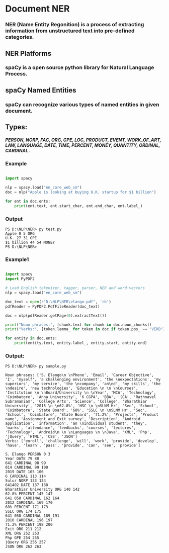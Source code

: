 # Document NER
### NER (Name Entity Regonition) is a process of extracting information from unstructured text into pre-defined categories.

## NER Platforms
### spaCy is a open source python library for Natural Language Process.

## spaCy Named Entities
### spaCy can recognize various types of named entities in given document.

## Types:
##### PERSON, NORP, FAC, ORG, GPE, LOC, PRODUCT, EVENT, WORK_OF_ART, LAW, LANGUAGE, DATE, TIME, PERCENT, MONEY, QUANTITY, ORDINAL, CARDINAL .

### Example

```py

import spacy

nlp = spacy.load("en_core_web_sm")
doc = nlp("Apple is looking at buying U.K. startup for $1 billion")

for ent in doc.ents:
    print(ent.text, ent.start_char, ent.end_char, ent.label_)

```

### Output

```
PS D:\NLP\NER> py test.py
Apple 0 5 ORG
U.K. 27 31 GPE
$1 billion 44 54 MONEY
PS D:\NLP\NER> 
```

### Example1

``` py

import spacy
import PyPDF2 

# Load English tokenizer, tagger, parser, NER and word vectors
nlp = spacy.load("en_core_web_sm")

doc_text = open(r"D:\NLP\NER\elango.pdf", 'rb')
pdfReader = PyPDF2.PdfFileReader(doc_text) 

doc = nlp(pdfReader.getPage(0).extractText())

print("Noun phrases:", [chunk.text for chunk in doc.noun_chunks])
print("Verbs:", [token.lemma_ for token in doc if token.pos_ == "VERB"])

for entity in doc.ents:
    print(entity.text, entity.label_, entity.start, entity.end)
```

### Output:

```
PS D:\NLP\NER> py sample.py

Noun phrases: ['S. Elango\n \nPhone', 'Email', 'Career Objective', 'I', 'myself', 'a challenging environment', 'the \nexpectations', 'my superiors', 'my service', 'the \ncompany', 'an\nd', 'my skills', 'the \ndesire', 'new technologies', 'Education \n \n \nCourses', 'Institution \n \nBoard/University \n \nYear', 'MCA', 'Technology', 'Coimbatore', 'Anna University', '6 CGPA', 'BBA', '(CA', 'Rathnavel Subramaniam', 'College Arts', 'Science', 'College', 'Bharathiar University', '2015 \n \n62.8%', 'HSC \n \nSLNM Hr', 'Sec', 'School', 'Coimbatore', 'State Board', '68%', 'SSLC \n \nSLNM Hr', 'Sec', 'School', 'Coimbatore', 'State Board', '71.2%', 'Projects', 'Product name', 'Assignment and Exit survey', 'Description', 'Android application', 'information', 'an \nindividual student', 'they', 'marks', 'attendance', 'feedbacks', 'courses', 'lectures', 'Technology', 'Android\n \n \nLanguages \n \nJava', 'XML', 'Php', 'jQuery', 'HTML', 'CSS', 'JSON']
Verbs: ['enroll', 'challenge', 'will', 'work', 'provide', 'develop', 'have', 'learn', 'pass', 'provide', 'can', 'see', 'provide']

S. Elango PERSON 0 3
Year DATE 79 80
641 CARDINAL 98 99
014 CARDINAL 99 100
2019 DATE 105 106
6 CARDINAL 113 114
Sulur NORP 133 134
641402 DATE 137 138
Bharathiar University ORG 140 142
62.8% PERCENT 145 147
641 058 CARDINAL 162 164
2012 CARDINAL 169 170
68% PERCENT 171 173
SSLC ORG 174 175
641 058 CARDINAL 189 191
2010 CARDINAL 196 197
71.2% PERCENT 198 200
Exit ORG 211 212
XML ORG 252 253
Php GPE 254 255
jQuery ORG 256 257
JSON ORG 262 263

```
